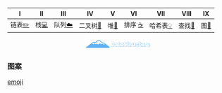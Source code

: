 | Ⅰ | Ⅱ | Ⅲ | Ⅳ | Ⅴ | Ⅵ | Ⅶ | Ⅷ | Ⅸ |
| :--------: | :---------: | :---------: | :---------: | :---------:| :---------: | :-------: | :-------:| :------:|
| 链表[:pencil2:](#链表-pencil2) | 栈[:computer:](#栈-computer) | 队列[:cloud:](#队列-cloud) | 二叉树[:couple:](#二叉树-couple) | 堆[:floppy_disk:](#堆-floppy_disk) | 排序 [:coffee:](#排序-coffee) | 哈希表[:bulb:](#哈希表-bulb)| 查找[:hammer:](#查找-hammer) | 图[:speak_no_evil:](#图-speak_no_evil) |

<div align="center">
    <img src="pics/logo.jpg" width="150px">
</div>

### 图案

[emoji](https://emojipedia.org/)
